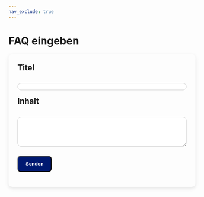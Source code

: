 ```yaml
---
nav_exclude: true
---
```


# FAQ eingeben

<form method="POST" action="https://fluidra-data-ingest.azurewebsites.net/api/feedback"
    style="max-width: 100%;padding: 1.5rem;border-radius: 10px;box-shadow: 0 4px 12px rgba(0,0,0,0.1);">
    <input type="text" name="full_name" style="display:none" tabindex="-1" autocomplete="off" />
    <h2 style="margin-top: 0;">Titel<h2>
    <input type="text" name="title" required style="width:100%;border: 1px solid #ccc;border-radius:10px;"/>
    <br />
    <h2 style="margin-top: 0;">Inhalt<h2>
    <textarea name="body" rows="5" required style="width:100%;border: 1px solid #ccc;border-radius:10px;"></textarea>
    <br />
    <br />
    <button type="submit" style="display: inline-block;padding: 0.75rem 1.25rem;background-color: #001971;color: white;text-decoration: none;border-radius: 8px;font-weight: 600;">Senden</button>
</form>
